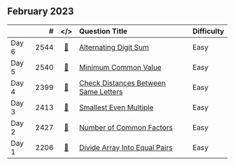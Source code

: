 ## February 2023

||#|</>|Question Title|Difficulty|
|:--|--:|:-:|:--|:--|
|Day 6|2544|[📎](../src/q_2501_2550/q2544.cc)|[Alternating Digit Sum](https://leetcode.com/problems/alternating-digit-sum/)|Easy|
|Day 5|2540|[📎](../src/q_2501_2550/q2540.cc)|[Minimum Common Value](https://leetcode.com/problems/minimum-common-value/)|Easy|
|Day 4|2399|[📎](../src/q_2351_2400/q2399.cc)|[Check Distances Between Same Letters](https://leetcode.com/problems/check-distances-between-same-letters/)|Easy|
|Day 3|2413|[📎](../src/q_2401_2450/q2413.cc)|[Smallest Even Multiple](https://leetcode.com/problems/smallest-even-multiple/)|Easy|
|Day 2|2427|[📎](../src/q_2401_2450/q2427.cc)|[Number of Common Factors](https://leetcode.com/problems/number-of-common-factors/)|Easy|
|Day 1|2206|[📎](../src/q_2201_2250/q2206.cc)|[Divide Array Into Equal Pairs](https://leetcode.com/problems/divide-array-into-equal-pairs/)|Easy|

